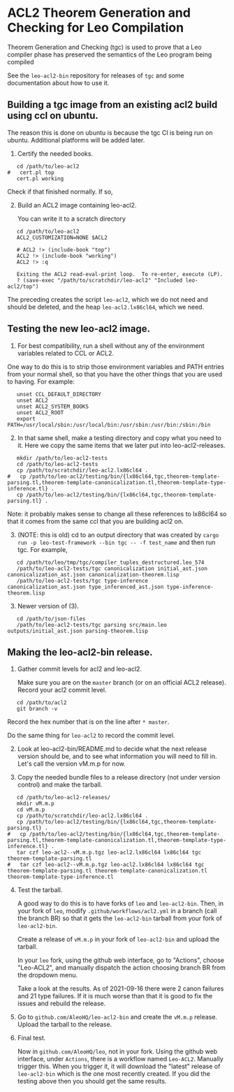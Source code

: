 # ACL2 Theorem Generation and Checking for Leo Compilation

Theorem Generation and Checking (tgc) is used to prove that
a Leo compiler phase has preserved the semantics of the Leo program being compiled

See the `leo-acl2-bin` repository for releases of `tgc` and some documentation about how to use it.

## Building a tgc image from an existing acl2 build using ccl on ubuntu.

The reason this is done on ubuntu is because the tgc CI is being run on ubuntu.
Additional platforms will be added later.

1. Certify the needed books.
```
   cd /path/to/leo-acl2
#   cert.pl top
   cert.pl working
```
   Check if that finished normally.  If so,

2. Build an ACL2 image containing leo-acl2.

   You can write it to a scratch directory
```
   cd /path/to/leo-acl2
   ACL2_CUSTOMIZATION=NONE $ACL2

   # ACL2 !> (include-book "top")
   ACL2 !> (include-book "working")
   ACL2 !> :q

   Exiting the ACL2 read-eval-print loop.  To re-enter, execute (LP).
   ? (save-exec "/path/to/scratchdir/leo-acl2" "Included leo-acl2/top")
```
  The preceding creates the script `leo-acl2`, which we do not need
  and should be deleted, and the heap `leo-acl2.lx86cl64`, which we need.

## Testing the new leo-acl2 image.

1. For best compatibility, run a shell without any of the environment variables
   related to CCL or ACL2.

  One way to do this is to strip those environment variables and PATH entries from
  your normal shell, so that you have the other things that you are used to having.
  For example:
```
   unset CCL_DEFAULT_DIRECTORY
   unset ACL2
   unset ACL2_SYSTEM_BOOKS
   unset ACL2_ROOT
   export PATH=/usr/local/sbin:/usr/local/bin:/usr/sbin:/usr/bin:/sbin:/bin
```

2. In that same shell, make a testing directory and copy what you need to it.
   Here we copy the same items that we later put into leo-acl2-releases.
```
   mkdir /path/to/leo-acl2-tests
   cd /path/to/leo-acl2-tests
   cp /path/to/scratchdir/leo-acl2.lx86cl64 .
#   cp /path/to/leo-acl2/testing/bin/{lx86cl64,tgc,theorem-template-parsing.tl,theorem-template-canonicalization.tl,theorem-template-type-inference.tl} .
   cp /path/to/leo-acl2/testing/bin/{lx86cl64,tgc,theorem-template-parsing.tl} .
```
   Note: it probably makes sense to change all these references to lx86cl64 so that it comes from the same ccl that you are building acl2 on.

3. (NOTE: this is old)  cd to an output directory that was created by `cargo run -p leo-test-framework --bin tgc -- -f test_name`
   and then run tgc.  For example,
```
   cd /path/to/leo/tmp/tgc/compiler_tuples_destructured.leo_574
   /path/to/leo-acl2-tests/tgc canonicalization initial_ast.json canonicalization_ast.json canonicalization-theorem.lisp
   /path/to/leo-acl2-tests/tgc type-inference canonicalization_ast.json type_inferenced_ast.json type-inference-theorem.lisp
```

3. Newer version of (3).
```
   cd /path/to/json-files
   /path/to/leo-acl2-tests/tgc parsing src/main.leo outputs/initial_ast.json parsing-theorem.lisp
```

## Making the leo-acl2-bin release.

1. Gather commit levels for acl2 and leo-acl2.

   Make sure you are on the `master` branch (or on an official ACL2 release).
   Record your acl2 commit level.
```
   cd /path/to/acl2
   git branch -v
```
   Record the hex number that is on the line after `* master`.

   Do the same thing for `leo-acl2` to record the commit level.

2. Look at leo-acl2-bin/README.md to decide what the next release version should be,
   and to see what information you will need to fill in.  Let's call the version
   vM.m.p for now.

3. Copy the needed bundle files to a release directory (not under version control) and make the tarball.
```
   cd /path/to/leo-acl2-releases/
   mkdir vM.m.p
   cd vM.m.p
   cp /path/to/scratchdir/leo-acl2.lx86cl64 .
   cp /path/to/leo-acl2/testing/bin/{lx86cl64,tgc,theorem-template-parsing.tl} .
#   cp /path/to/leo-acl2/testing/bin/{lx86cl64,tgc,theorem-template-parsing.tl,theorem-template-canonicalization.tl,theorem-template-type-inference.tl} .
   tar czf leo-acl2--vM.m.p.tgz leo-acl2.lx86cl64 lx86cl64 tgc theorem-template-parsing.tl
#   tar czf leo-acl2--vM.m.p.tgz leo-acl2.lx86cl64 lx86cl64 tgc theorem-template-parsing.tl theorem-template-canonicalization.tl theorem-template-type-inference.tl
```

4. Test the tarball.

   A good way to do this is to have forks of `leo` and `leo-acl2-bin`.
   Then, in your fork of `leo`, modify `.github/workflows/acl2.yml` in a branch
   (call the branch BR) so that it gets the `leo-acl2-bin` tarball from your
   fork of `leo-acl2-bin`.

   Create a release of `vM.m.p` in your fork of `leo-acl2-bin` and upload the tarball.

   In your `leo` fork, using the github web interface, go to "Actions",
   choose "Leo-ACL2", and manually dispatch the action choosing branch BR from
   the dropdown menu.

   Take a look at the results.  As of 2021-09-16 there were 2 canon failures and
   21 type failures.  If it is much worse than that it is good to fix the issues
   and rebuild the release.

5. Go to `github.com/AleoHQ/leo-acl2-bin` and create the `vM.m.p` release.
   Upload the tarball to the release.

6. Final test.

   Now in `github.com/AleoHQ/leo`, not in your fork.  Using the github web interface,
   under `Actions`, there is a workflow named `Leo-ACL2`.
   Manually trigger this.  When you trigger it, it will
   download the "latest" release of `leo-acl2-bin` which is the one most recently created.
   If you did the testing above then you should get the same results.
